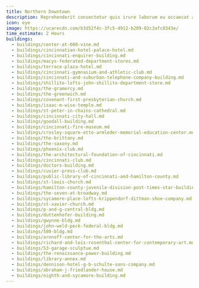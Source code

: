 ```yaml
---
title: Northern Downtown
description: Reprehenderit consectetur quis irure laborum eu occaecat amet adipisicing nisi ut incididunt qui tempor.
icon: eye
image: https://ucarecdn.com/b3d52f4c-3fc5-4912-b209-02c3afc8343e/
time_estimate: 2 Hours
buildings:
  - buildings/center-at-600-vine.md
  - buildings/cincinnatian-hotel-palace-hotel.md
  - buildings/cincinnati-enquirer-building.md
  - buildings/macys-federated-department-stores.md
  - buildings/terrace-plaza-hotel.md
  - buildings/cincinnati-gymnasium-and-athletic-club.md
  - buildings/cincinnati-and-suburban-telephone-company-building.md
  - buildings/shillito-lofts-john-shillito-department-store.md
  - buildings/the-gramercy.md
  - buildings/the-greenwich.md
  - buildings/covenant-first-presbyterian-church.md
  - buildings/isaac-m-wise-temple.md
  - buildings/st-peter-in-chains-cathedral.md
  - buildings/cincinnati-city-hall.md
  - buildings/goodall-building.md
  - buildings/cincinnati-fire-museum.md
  - buildings/crosley-square-otto-armleder-memorial-education-center.md
  - buildings/the-brittany.md
  - buildings/the-saxony.md
  - buildings/phoenix-club.md
  - buildings/the-architectural-foundation-of-cincinnati.md
  - buildings/cincinnati-club.md
  - buildings/doctors-building.md
  - buildings/cuvier-press-club.md
  - buildings/public-library-of-cincinnati-and-hamilton-county.md
  - buildings/st-louis-church.md
  - buildings/hamilton-county-juvenile-division-post-times-star-building.md
  - buildings/the-seven-at-broadway.md
  - buildings/sycamore-place-lofts-krippendorf-dittman-shoe-company.md
  - buildings/st-xavier-church.md
  - buildings/p-and-g-central-bldg.md
  - buildings/duttenhofer-building.md
  - buildings/gwynne-bldg.md
  - buildings/john-weld-peck-federal-bldg.md
  - buildings/580-bldg.md
  - buildings/aronoff-center-for-the-arts.md
  - buildings/richard-and-lois-rosenthal-center-for-contemporary-art.md
  - buildings/53-garage-sculptue.md
  - buildings/the-renaissance-power-building.md
  - buildings/library-annex.md
  - buildings/dennison-hotel-g-b-schulte-sons-company.md
  - buildings/abraham-j-friedlander-house.md
  - buildings/eighth-and-sycamore-building.md
---
```

